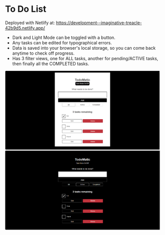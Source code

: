 # To Do List

Deployed with Netlify at: https://development--imaginative-treacle-42b9d5.netlify.app/

* Dark and Light Mode can be toggled with a button.
* Any tasks can be edited for typographical errors.
* Data is saved into your browser's local storage, so you can come back anytime to check off progress.
* Has 3 filter views, one for ALL tasks, another for pending/ACTIVE tasks, then finally all the COMPLETED tasks.

![To Do App Light Mode](https://github.com/gvc222/mdn-todo-app-playtime/blob/development/src/assets/todo-list-light-mode.png?raw=true "Light Mode")
![To Do App Dark Mode](https://github.com/gvc222/mdn-todo-app-playtime/blob/development/src/assets/todo-list-dark-mode.png?raw=true "Dark Mode")

